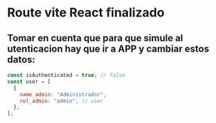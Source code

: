 # Route vite React finalizado

## Tomar en cuenta que para que simule al utenticacion hay que ir a APP y cambiar estos datos:

```js
const isAuthenticated = true; // false
const user = [
  {
    name_admin: "Administrador",
    rol_admin: "admin", // user
  },
];
```
